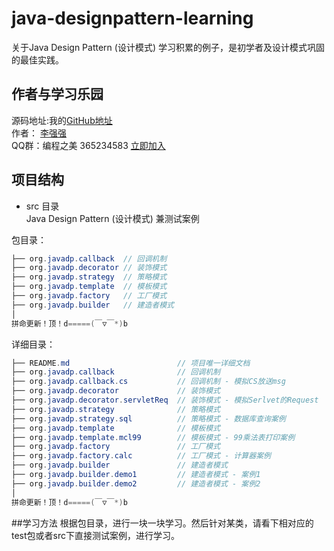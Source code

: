 # java-designpattern-learning
关于Java Design Pattern (设计模式) 学习积累的例子，是初学者及设计模式巩固的最佳实践。

## 作者与学习乐园
源码地址:我的[GitHub地址](https://github.com/JeffLi1993 "GitHub")<br>
作者： [李强强](http://www.bysocket.com/ "李强强")<br>
QQ群：编程之美 365234583 [立即加入](http://jq.qq.com/?_wv=1027&k=Sx4s4U "编程之美")

## 项目结构
- src 目录<br>
Java Design Pattern (设计模式) 兼测试案例<br>

包目录：

```java
├── org.javadp.callback  // 回调机制
├── org.javadp.decorator // 装饰模式
├── org.javadp.strategy  // 策略模式
├── org.javadp.template  // 模板模式
├── org.javadp.factory   // 工厂模式
├── org.javadp.builder   // 建造者模式
│
拼命更新！顶！d=====(￣▽￣*)b
```

详细目录：

```java
├── README.md                        // 项目唯一详细文档
├── org.javadp.callback              // 回调机制
├── org.javadp.callback.cs           // 回调机制 - 模拟CS放送msg
├── org.javadp.decorator             // 装饰模式
├── org.javadp.decorator.servletReq  // 装饰模式 - 模拟Serlvet的Request
├── org.javadp.strategy              // 策略模式
├── org.javadp.strategy.sql          // 策略模式 - 数据库查询案例
├── org.javadp.template              // 模板模式
├── org.javadp.template.mcl99        // 模板模式 - 99乘法表打印案例
├── org.javadp.factory               // 工厂模式
├── org.javadp.factory.calc          // 工厂模式 - 计算器案例
├── org.javadp.builder               // 建造者模式
├── org.javadp.builder.demo1         // 建造者模式 - 案例1
├── org.javadp.builder.demo2         // 建造者模式 - 案例2
│
拼命更新！顶！d=====(￣▽￣*)b
```

##学习方法
根据包目录，进行一块一块学习。然后针对某类，请看下相对应的test包或者src下直接测试案例，进行学习。